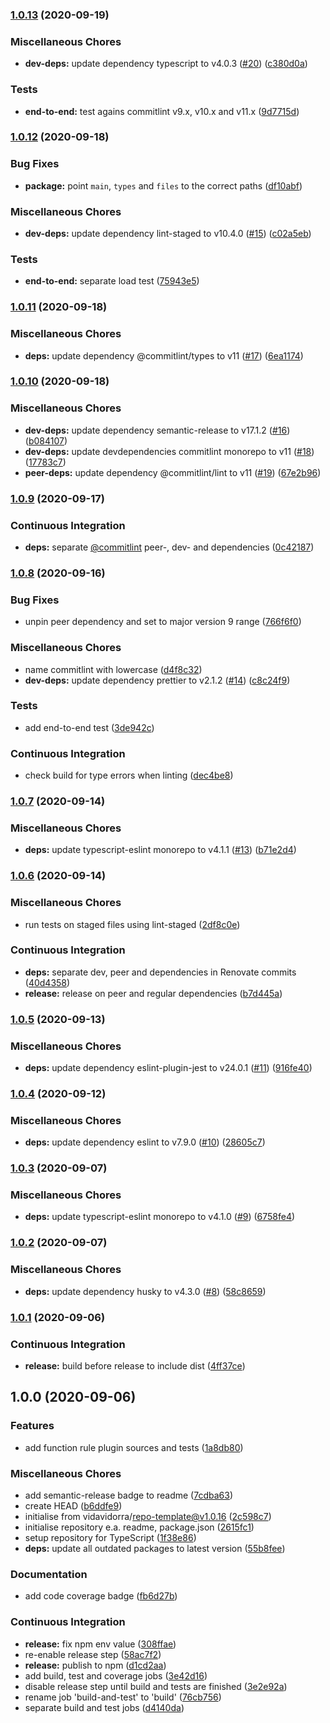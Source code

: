 ### [1.0.13](https://github.com/vidavidorra/commitlint-plugin-function-rules/compare/v1.0.12...v1.0.13) (2020-09-19)


### Miscellaneous Chores

* **dev-deps:** update dependency typescript to v4.0.3 ([#20](https://github.com/vidavidorra/commitlint-plugin-function-rules/issues/20)) ([c380d0a](https://github.com/vidavidorra/commitlint-plugin-function-rules/commit/c380d0a2ba1836f41b6600dff6e50476d05a5424))


### Tests

* **end-to-end:** test agains commitlint v9.x, v10.x and v11.x ([9d7715d](https://github.com/vidavidorra/commitlint-plugin-function-rules/commit/9d7715d9355483901906582d0cd002b2ffa3b00a))

### [1.0.12](https://github.com/vidavidorra/commitlint-plugin-function-rules/compare/v1.0.11...v1.0.12) (2020-09-18)


### Bug Fixes

* **package:** point `main`, `types` and `files` to the correct paths ([df10abf](https://github.com/vidavidorra/commitlint-plugin-function-rules/commit/df10abfd07418122088f6af29f49eca5a84501dc))


### Miscellaneous Chores

* **dev-deps:** update dependency lint-staged to v10.4.0 ([#15](https://github.com/vidavidorra/commitlint-plugin-function-rules/issues/15)) ([c02a5eb](https://github.com/vidavidorra/commitlint-plugin-function-rules/commit/c02a5ebfd8f514a2c027152f23ebcf0f93471376))


### Tests

* **end-to-end:** separate load test ([75943e5](https://github.com/vidavidorra/commitlint-plugin-function-rules/commit/75943e5004a4865f2d650d62ca38f5fdc0768e25))

### [1.0.11](https://github.com/vidavidorra/commitlint-plugin-function-rules/compare/v1.0.10...v1.0.11) (2020-09-18)


### Miscellaneous Chores

* **deps:** update dependency @commitlint/types to v11 ([#17](https://github.com/vidavidorra/commitlint-plugin-function-rules/issues/17)) ([6ea1174](https://github.com/vidavidorra/commitlint-plugin-function-rules/commit/6ea1174605c6e7a8e457ccd3ed23cf4a00a17dd8))

### [1.0.10](https://github.com/vidavidorra/commitlint-plugin-function-rules/compare/v1.0.9...v1.0.10) (2020-09-18)


### Miscellaneous Chores

* **dev-deps:** update dependency semantic-release to v17.1.2 ([#16](https://github.com/vidavidorra/commitlint-plugin-function-rules/issues/16)) ([b084107](https://github.com/vidavidorra/commitlint-plugin-function-rules/commit/b084107cac8266796a3c0af238fb4c4df31d39d9))
* **dev-deps:** update devdependencies commitlint monorepo to v11 ([#18](https://github.com/vidavidorra/commitlint-plugin-function-rules/issues/18)) ([17783c7](https://github.com/vidavidorra/commitlint-plugin-function-rules/commit/17783c7689e6be3b8433b40eaa76ed0117481a1d))
* **peer-deps:** update dependency @commitlint/lint to v11 ([#19](https://github.com/vidavidorra/commitlint-plugin-function-rules/issues/19)) ([67e2b96](https://github.com/vidavidorra/commitlint-plugin-function-rules/commit/67e2b96d6866096eb32a0385f686a8dd65a98a71))

### [1.0.9](https://github.com/vidavidorra/commitlint-plugin-function-rules/compare/v1.0.8...v1.0.9) (2020-09-17)


### Continuous Integration

* **deps:** separate [@commitlint](https://github.com/commitlint) peer-, dev- and dependencies ([0c42187](https://github.com/vidavidorra/commitlint-plugin-function-rules/commit/0c421872968bd8c48106b02a2cbea9074483e458))

### [1.0.8](https://github.com/vidavidorra/commitlint-plugin-function-rules/compare/v1.0.7...v1.0.8) (2020-09-16)


### Bug Fixes

* unpin peer dependency and set to major version 9 range ([766f6f0](https://github.com/vidavidorra/commitlint-plugin-function-rules/commit/766f6f02f471ec4b90f728856d86340a5875cd8c))


### Miscellaneous Chores

* name commitlint with lowercase ([d4f8c32](https://github.com/vidavidorra/commitlint-plugin-function-rules/commit/d4f8c327008fff952d1737ab6282a3af4c059b03))
* **dev-deps:** update dependency prettier to v2.1.2 ([#14](https://github.com/vidavidorra/commitlint-plugin-function-rules/issues/14)) ([c8c24f9](https://github.com/vidavidorra/commitlint-plugin-function-rules/commit/c8c24f902b0ea834bc492eaf1e43f89d04b61805))


### Tests

* add end-to-end test ([3de942c](https://github.com/vidavidorra/commitlint-plugin-function-rules/commit/3de942c8c3750a4b2d4dd69febb29a7c24385bc3))


### Continuous Integration

* check build for type errors when linting ([dec4be8](https://github.com/vidavidorra/commitlint-plugin-function-rules/commit/dec4be82de18af68fc886b98880ad4ac507719ff))

### [1.0.7](https://github.com/vidavidorra/commitlint-plugin-function-rules/compare/v1.0.6...v1.0.7) (2020-09-14)


### Miscellaneous Chores

* **deps:** update typescript-eslint monorepo to v4.1.1 ([#13](https://github.com/vidavidorra/commitlint-plugin-function-rules/issues/13)) ([b71e2d4](https://github.com/vidavidorra/commitlint-plugin-function-rules/commit/b71e2d4b21c1a5e8f13f2206a7e04c559310071e))

### [1.0.6](https://github.com/vidavidorra/commitlint-plugin-function-rules/compare/v1.0.5...v1.0.6) (2020-09-14)


### Miscellaneous Chores

* run tests on staged files using lint-staged ([2df8c0e](https://github.com/vidavidorra/commitlint-plugin-function-rules/commit/2df8c0e4eb4f3a80d32ff36f617f39108081b735))


### Continuous Integration

* **deps:** separate dev, peer and dependencies in Renovate commits ([40d4358](https://github.com/vidavidorra/commitlint-plugin-function-rules/commit/40d43587f8c614fb577fcb02bdd62c496049a0f9))
* **release:** release on peer and regular dependencies ([b7d445a](https://github.com/vidavidorra/commitlint-plugin-function-rules/commit/b7d445a5761a4320a7952e1f22346dd21c10ff8b))

### [1.0.5](https://github.com/vidavidorra/commitlint-plugin-function-rules/compare/v1.0.4...v1.0.5) (2020-09-13)


### Miscellaneous Chores

* **deps:** update dependency eslint-plugin-jest to v24.0.1 ([#11](https://github.com/vidavidorra/commitlint-plugin-function-rules/issues/11)) ([916fe40](https://github.com/vidavidorra/commitlint-plugin-function-rules/commit/916fe40a9dc98d4ff7a38c6284f153d2cd7f9a95))

### [1.0.4](https://github.com/vidavidorra/commitlint-plugin-function-rules/compare/v1.0.3...v1.0.4) (2020-09-12)


### Miscellaneous Chores

* **deps:** update dependency eslint to v7.9.0 ([#10](https://github.com/vidavidorra/commitlint-plugin-function-rules/issues/10)) ([28605c7](https://github.com/vidavidorra/commitlint-plugin-function-rules/commit/28605c7ce675e2d7a9df976fa5dcf62a80cc0de4))

### [1.0.3](https://github.com/vidavidorra/commitlint-plugin-function-rules/compare/v1.0.2...v1.0.3) (2020-09-07)


### Miscellaneous Chores

* **deps:** update typescript-eslint monorepo to v4.1.0 ([#9](https://github.com/vidavidorra/commitlint-plugin-function-rules/issues/9)) ([6758fe4](https://github.com/vidavidorra/commitlint-plugin-function-rules/commit/6758fe4dccd5e6c889455af7d6d0c4c6add82b94))

### [1.0.2](https://github.com/vidavidorra/commitlint-plugin-function-rules/compare/v1.0.1...v1.0.2) (2020-09-07)


### Miscellaneous Chores

* **deps:** update dependency husky to v4.3.0 ([#8](https://github.com/vidavidorra/commitlint-plugin-function-rules/issues/8)) ([58c8659](https://github.com/vidavidorra/commitlint-plugin-function-rules/commit/58c86597a3c6cef6207506f0bc257b560bad405e))

### [1.0.1](https://github.com/vidavidorra/commitlint-plugin-function-rules/compare/v1.0.0...v1.0.1) (2020-09-06)


### Continuous Integration

* **release:** build before release to include dist ([4ff37ce](https://github.com/vidavidorra/commitlint-plugin-function-rules/commit/4ff37ce50866651bb4404d5de8e0552f385d5b5a))

## 1.0.0 (2020-09-06)


### Features

* add function rule plugin sources and tests ([1a8db80](https://github.com/vidavidorra/commitlint-plugin-function-rules/commit/1a8db80329a93b4a087620aae711bab205769e78))


### Miscellaneous Chores

* add semantic-release badge to readme ([7cdba63](https://github.com/vidavidorra/commitlint-plugin-function-rules/commit/7cdba638604a9c55580f60b117e526ded3fcc723))
* create HEAD ([b6ddfe9](https://github.com/vidavidorra/commitlint-plugin-function-rules/commit/b6ddfe93fbed032e04bc4851c991441b9559dedb))
* initialise from vidavidorra/repo-template@v1.0.16 ([2c598c7](https://github.com/vidavidorra/commitlint-plugin-function-rules/commit/2c598c7f1c699ac62db8a937a73c71de44a94dc2))
* initialise repository e.a. readme, package.json ([2615fc1](https://github.com/vidavidorra/commitlint-plugin-function-rules/commit/2615fc166fb04b0d9dd73398832c85edea566ed8))
* setup repository for TypeScript ([1f38e86](https://github.com/vidavidorra/commitlint-plugin-function-rules/commit/1f38e867813ecf7e8e70e4d4d0d03295f0b63907))
* **deps:** update all outdated packages to latest version ([55b8fee](https://github.com/vidavidorra/commitlint-plugin-function-rules/commit/55b8fee56ca50747aabba6c7104026a596e35e42))


### Documentation

* add code coverage badge ([fb6d27b](https://github.com/vidavidorra/commitlint-plugin-function-rules/commit/fb6d27b2c16a15a36b4000afbb0c13864f93f1d2))


### Continuous Integration

* **release:** fix npm env value ([308ffae](https://github.com/vidavidorra/commitlint-plugin-function-rules/commit/308ffae48083a06f35202b4cbad95f02325dd835))
* re-enable release step ([58ac7f2](https://github.com/vidavidorra/commitlint-plugin-function-rules/commit/58ac7f282555df83f4e2a36da337f92a0ab5e186))
* **release:** publish to npm ([d1cd2aa](https://github.com/vidavidorra/commitlint-plugin-function-rules/commit/d1cd2aa6faf7e474bf2331a5aedf4555f34c5fb7))
* add build, test and coverage jobs ([3e42d16](https://github.com/vidavidorra/commitlint-plugin-function-rules/commit/3e42d16cd8c69788eff042e68589907bf58fd605))
* disable release step until build and tests are finished ([3e2e92a](https://github.com/vidavidorra/commitlint-plugin-function-rules/commit/3e2e92ae0f117bd5faf7cbd2aea49d79dc424819))
* rename job 'build-and-test' to 'build' ([76cb756](https://github.com/vidavidorra/commitlint-plugin-function-rules/commit/76cb756d8d7cd48cd4fe4310b3e3a07abc88a395))
* separate build and test jobs ([d4140da](https://github.com/vidavidorra/commitlint-plugin-function-rules/commit/d4140da116a1645cff27a0cf6af5a75802f88090))
